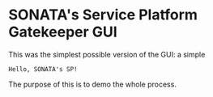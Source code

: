 # SONATA's Service Platform Gatekeeper GUI
This was the simplest possible version of the GUI: a simple

```
Hello, SONATA's SP!
```

The purpose of this is to demo the whole process.
